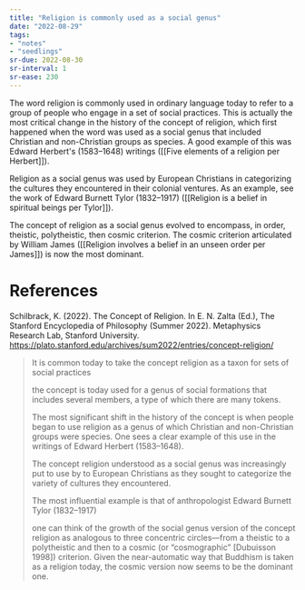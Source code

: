 ```yaml
---
title: "Religion is commonly used as a social genus"
date: "2022-08-29"
tags:
- "notes"
- "seedlings"
sr-due: 2022-08-30
sr-interval: 1
sr-ease: 230
---
```


The word religion is commonly used in ordinary language today to refer to a group of people who engage in a set of social practices. This is actually the most critical change in the history of the concept of religion, which first happened when the word was used as a social genus that included Christian and non-Christian groups as species. A good example of this was Edward Herbert's (1583–1648) writings ([[Five elements of a religion per Herbert]]).

Religion as a social genus was used by European Christians in categorizing the cultures they encountered in their colonial ventures. As an example, see the work of Edward Burnett Tylor (1832–1917) ([[Religion is a belief in spiritual beings per Tylor]]).

The concept of religion as a social genus evolved to encompass, in order, theistic, polytheistic, then cosmic criterion. The cosmic criterion articulated by William James ([[Religion involves a belief in an unseen order per James]]) is now the most dominant.

# References

Schilbrack, K. (2022). The Concept of Religion. In E. N. Zalta (Ed.), The Stanford Encyclopedia of Philosophy (Summer 2022). Metaphysics Research Lab, Stanford University. https://plato.stanford.edu/archives/sum2022/entries/concept-religion/

> It is common today to take the concept religion as a taxon for sets of social practices
> 
> the concept is today used for a genus of social formations that includes several members, a type of which there are many tokens.
> 
> The most significant shift in the history of the concept is when people began to use religion as a genus of which Christian and non-Christian groups were species. One sees a clear example of this use in the writings of Edward Herbert (1583–1648).
> 
> The concept religion understood as a social genus was increasingly put to use by to European Christians as they sought to categorize the variety of cultures they encountered.
> 
> The most influential example is that of anthropologist Edward Burnett Tylor (1832–1917)
> 
> one can think of the growth of the social genus version of the concept religion as analogous to three concentric circles—from a theistic to a polytheistic and then to a cosmic (or “cosmographic” [Dubuisson 1998]) criterion. Given the near-automatic way that Buddhism is taken as a religion today, the cosmic version now seems to be the dominant one.